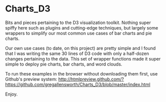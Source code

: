 Charts_D3
=========

Bits and pieces pertaining to the D3 visualization toolkit.
Nothing super spiffy here such as plugins and cutting-edge techniques,
but largely some wrappers to simplify our most common use cases of bar charts and pie charts.

Our own use cases (to date, on this project) are pretty simple and I found that I was 
writing the same 30 lines of D3 code with only a half-dozen changes pertaining to the data.
This set of wrapper functions made it super simple to deploy pie charts, bar charts, and word clouds.

To run these examples in the browser without downloading them first,
use Github's preview system:
    http://htmlpreview.github.com/?https://github.com/gregallensworth/Charts_D3/blob/master/index.html

Enjoy.
